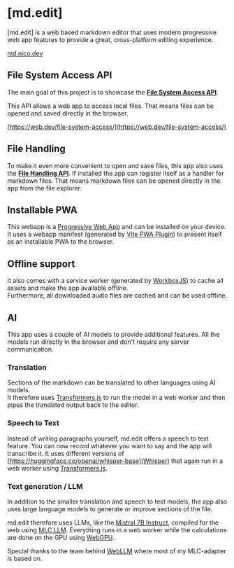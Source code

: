 # \[md.edit\]

\[md.edit\] is a web based markdown editor that uses modern progressive web app features to provide a great, cross-platform editing experience.

[md.nico.dev](https://md.nico.dev/)

## File System Access API

The main goal of this project is to showcase the **[File System Access API](https://wicg.github.io/file-system-access/)**.

This API allows a web app to access local files. That means files can be opened and saved directly in the browser.

[https://web.dev/file-system-access/](https://web.dev/file-system-access/)

## File Handling
To make it even more convenient to open and save files, this app also uses the **[File Handling API](https://web.dev/file-handling/)**. If installed the app can register itself as a handler for markdown files. That means markdown files can be opened directly in the app from the file explorer.

## Installable PWA
This webapp is a [Progressive Web App](https://web.dev/progressive-web-apps/) and can be installed on your device.  
It uses a webapp manifest (generated by [Vite PWA Plugin](https://vite-pwa-org.netlify.app/)) to present itself as an installable PWA to the browser.

## Offline support
It also comes with a service worker (generated by [WorkboxJS](https://developer.chrome.com/docs/workbox/)) to cache all assets and make the app available offline.  
Furthermore, all downloaded audio files are cached and can be used offline.

## AI
This app uses a couple of AI models to provide additional features. All the models run directly in the browser and don't require any server communication.

### Translation
Sections of the markdown can be translated to other languages using AI models.  
It therefore uses [Transformers.js](https://huggingface.co/docs/transformers.js/index) to run the model in a web worker and then pipes the translated output back to the editor.

### Speech to Text
Instead of writing paragraphs yourself, md.edit offers a speech to text feature. You can now record whatever you want to say and the app will transcribe it. It uses different versions of [https://huggingface.co/openai/whisper-base](Whisper) that again run in a web worker using [Transformers.js](https://huggingface.co/docs/transformers.js/index).

### Text generation / LLM
In addition to the smaller translation and speech to text models, the app also uses large language models to generate or improve sections of the file.

md.edit therefore uses LLMs, like the [Mistral 7B Instruct](https://huggingface.co/mistralai/Mistral-7B-Instruct-v0.2), compiled for the web using [MLC LLM](https://github.com/mlc-ai/mlc-llm). Everything runs in a web worker while the calculations are done on the GPU using [WebGPU](https://developer.mozilla.org/en-US/docs/Web/API/WebGPU_API).

Special thanks to the team behind [WebLLM](https://github.com/mlc-ai/web-llm) where most of my MLC-adapter is based on.
